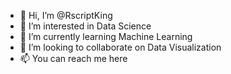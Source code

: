 - 👋 Hi, I’m @RscriptKing
- 👀 I’m interested in Data Science
- 🌱 I’m currently learning Machine Learning
- 💞️ I’m looking to collaborate on Data Visualization
- 📫 You can reach me here

<!---
RscriptKing/RscriptKing is a ✨ special ✨ repository because its `README.md` (this file) appears on your GitHub profile.
You can click the Preview link to take a look at your changes.
--->
